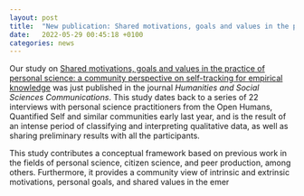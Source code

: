 ```yaml
---
layout: post
title:  "New publication: Shared motivations, goals and values in the practice of personal science"
date:   2022-05-29 00:45:18 +0100
categories: news
---
```

Our study on [Shared motivations, goals and values in the practice of personal science: a community perspective on self-tracking for empirical knowledge](https://doi.org/10.1057/s41599-022-01199-0) was just published in the journal *Humanities and Social Sciences Communications*. This study dates back to a series of 22 interviews with personal science practitioners from the Open Humans, Quantified Self and similar communities early last year, and is the result of an intense period of classifying and interpreting qualitative data, as well as sharing preliminary results with all the participants.

This study contributes a conceptual framework based on previous work in the fields of personal science, citizen science, and peer production, among others. Furthermore, it provides a community view of intrinsic and extrinsic motivations, personal goals, and shared values in the emer
